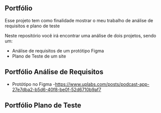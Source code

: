 ##  Portfólio
Esse projeto tem como finalidade mostrar o meu trabalho de análise de requisitos e plano de teste 

 Neste repositório você irá encontrar uma análise de dois projetos, sendo um:
- Análise de requisitos de um protótipo Figma
- Plano de Teste de um site

## Portfólio Análise de Requisitos
- Protótipo no Figma
-https://www.uplabs.com/posts/podcast-app-27e7dba2-b5d6-40f8-be0f-52d6710b9af7

## Portfólio Plano de Teste
